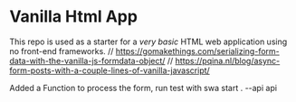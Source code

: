 # Vanilla Html App

This repo is used as a starter for a _very basic_ HTML web application using no front-end frameworks.
      // https://gomakethings.com/serializing-form-data-with-the-vanilla-js-formdata-object/
        // https://pqina.nl/blog/async-form-posts-with-a-couple-lines-of-vanilla-javascript/

Added a Function to process the form, run test with swa start . --api api